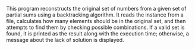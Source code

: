 This program reconstructs the original set of numbers from a given set of partial sums using a backtracking algorithm.
It reads the instance from a file, calculates how many elements should be in the original set, and then attempts to find them by checking possible combinations.
If a valid set is found, it is printed as the result along with the execution time; otherwise, a message about the lack of solution is displayed.
